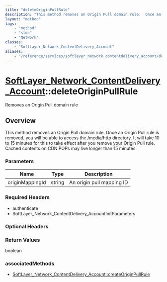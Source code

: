 ```yaml
---
title: "deleteOriginPullRule"
description: "This method removes an Origin Pull domain rule.  Once an Origin Pull rule is removed, you will be able to access the /me... "
layout: "method"
tags:
    - "method"
    - "sldn"
    - "Network"
classes:
    - "SoftLayer_Network_ContentDelivery_Account"
aliases:
    - "/reference/services/softlayer_network_contentdelivery_account/deleteOriginPullRule"
---
```

# [SoftLayer_Network_ContentDelivery_Account](/reference/services/SoftLayer_Network_ContentDelivery_Account)::deleteOriginPullRule

Removes an Origin Pull domain rule


## Overview 
This method removes an Origin Pull domain rule.  Once an Origin Pull rule is removed, you will be able to access the /media/http directory. It will take 10 to 15 minutes for this to take effect after you remove your Origin Pull rule.  Cached contents on CDN POPs may live longer than 15 minutes. 

### Parameters 
|Name | Type | Description |
| --- | --- | --- |
|originMappingId| string| An origin pull mapping ID|


### Required Headers
* authenticate
* SoftLayer_Network_ContentDelivery_AccountInitParameters

### Optional Headers

### Return Values
boolean


### associatedMethods

*  [SoftLayer_Network_ContentDelivery_Account::createOriginPullRule](/reference/services/SoftLayer_Network_ContentDelivery_Account/createOriginPullRule )

